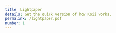```yaml
---
title: Lightpaper
details: Get the quick version of how Koii works.
permalink: /lightpaper.pdf
number: 1
---
```

